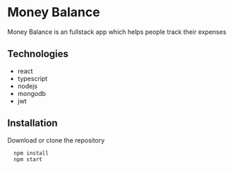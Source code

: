 # Money Balance

Money Balance is an fullstack app which helps people track their expenses

## Technologies

- react
- typescript
- nodejs
- mongodb
- jwt

## Installation

Download or clone the repository

```bash
  npm install
  npm start
```
